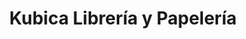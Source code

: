 ---
title: "Kubica Librería y Papelería"
url: /quetzaltenango/kubica-libreria-y-papeleria/
shop: material de oficina
---